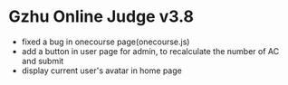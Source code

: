 # Gzhu Online Judge v3.8

* fixed a bug in onecourse page(onecourse.js)
* add a button in user page for admin, to recalculate the number of AC and submit
* display current user's avatar in home page